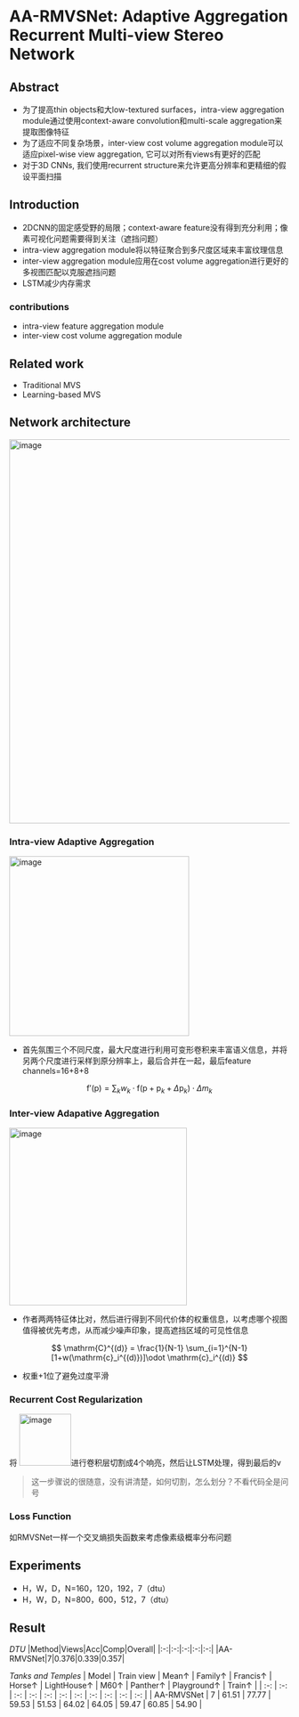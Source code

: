 # AA-RMVSNet: Adaptive Aggregation Recurrent Multi-view Stereo Network

## Abstract
- 为了提高thin objects和大low-textured surfaces，intra-view aggregation module通过使用context-aware convolution和multi-scale aggregation来提取图像特征
- 为了适应不同复杂场景，inter-view cost volume aggregation module可以适应pixel-wise view aggregation, 它可以对所有views有更好的匹配
- 对于3D CNNs, 我们使用recurrent structure来允许更高分辨率和更精细的假设平面扫描

## Introduction
- 2DCNN的固定感受野的局限；context-aware feature没有得到充分利用；像素可视化问题需要得到关注（遮挡问题）
- intra-view aggregation module将以特征聚合到多尺度区域来丰富纹理信息
- inter-view aggregation module应用在cost volume aggregation进行更好的多视图匹配以克服遮挡问题
- LSTM减少内存需求

### contributions
- intra-view feature aggregation module
- inter-view cost volume aggregation module

## Related work
- Traditional MVS
- Learning-based MVS

## Network architecture

<img width="690" alt="image" src="https://github.com/elleryw0518/MVS/assets/101634608/e87b51ae-9c3e-4cf2-a5fb-195677a4c238">

### Intra-view Adaptive Aggregation

<img width="323" alt="image" src="https://github.com/elleryw0518/MVS/assets/101634608/a659d541-3942-4fc9-94ad-5ff408023198">

- 首先氛围三个不同尺度，最大尺度进行利用可变形卷积来丰富语义信息，并将另两个尺度进行采样到原分辨率上，最后合并在一起，最后feature channels=16+8+8

$$
\mathrm{f}'(\mathrm{p})=\sum_{k} w_k\cdot \mathrm{f}(\mathrm{p}+\mathrm{p}_k+\Delta \mathrm{p}_k)\cdot \Delta m_k  
$$

### Inter-view Adapative Aggregation

<img width="319" alt="image" src="https://github.com/elleryw0518/MVS/assets/101634608/4c8295b4-1ffc-4cff-9fd0-6a90eaccb6e2">

- 作者两两特征体比对，然后进行得到不同代价体的权重信息，以考虑哪个视图值得被优先考虑，从而减少噪声印象，提高遮挡区域的可见性信息

$$
\mathrm{C}^{(d)} = \frac{1}{N-1} \sum_{i=1}^{N-1}[1+w(\mathrm{c}_i^{(d)})]\odot \mathrm{c}_i^{(d)}   
$$

- 权重+1位了避免过度平滑

### Recurrent Cost Regularization
将 <img width="93" alt="image" src="https://github.com/elleryw0518/MVS/assets/101634608/1286f586-2954-46bb-b5a5-4b2faae152cc">进行卷积层切割成4个响亮，然后让LSTM处理，得到最后的v
> 这一步骤说的很随意，没有讲清楚，如何切割，怎么划分？不看代码全是问号

### Loss Function
如RMVSNet一样一个交叉熵损失函数来考虑像素级概率分布问题

## Experiments
- H，W，D，N=160，120，192，7（dtu）
- H，W，D，N=800，600，512，7（dtu）

## Result

*DTU*
|Method|Views|Acc|Comp|Overall|
|:-:|:-:|:-:|:-:|:-:|
|AA-RMVSNet|7|0.376|0.339|0.357|

*Tanks and Temples*
| Model | Train view | Mean↑ | Family↑ | Francis↑ | Horse↑ | LightHouse↑ | M60↑ | Panther↑ | Playground↑ | Train↑ |
| :-: | :-: | :-: | :-: | :-: | :-: | :-: | :-: | :-: | :-: | :-: |
| AA-RMVSNet | 7 | 61.51 | 77.77 | 59.53 | 51.53 | 64.02 | 64.05 | 59.47 | 60.85 | 54.90 |
